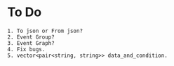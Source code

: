 # To Do
	1. To json or From json?
	2. Event Group?
	3. Event Graph?
	4. Fix bugs. 
	5. vector<pair<string, string>> data_and_condition.
